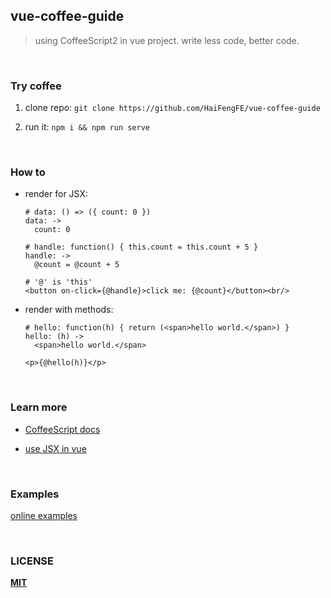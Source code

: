 ## vue-coffee-guide
> using CoffeeScript2 in vue project.
> write less code, better code.

<br/>

### Try coffee

1. clone repo: `git clone https://github.com/HaiFengFE/vue-coffee-guide`

2. run it: `npm i && npm run serve`

<br/>

### How to

  - render for JSX:
      ```
      # data: () => ({ count: 0 })
      data: ->
        count: 0

      # handle: function() { this.count = this.count + 5 }
      handle: ->
        @count = @count + 5

      # '@' is 'this'
      <button on-click={@handle}>click me: {@count}</button><br/>
      ```

  - render with methods:
      ```
      # hello: function(h) { return (<span>hello world.</span>) }
      hello: (h) ->
        <span>hello world.</span>

      <p>{@hello(h)}</p>
      ```

<br/>

### Learn more

  - [CoffeeScript docs](https://coffeescript.org/)

  - [use JSX in vue](https://github.com/vuejs/babel-plugin-transform-vue-jsx#usage)

<br/>

### Examples
[online examples](https://vue-coffee.js.org/)

<br/>

### LICENSE

[**MIT**](LICENSE)
